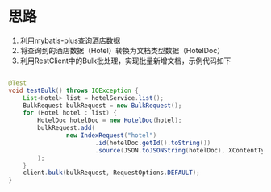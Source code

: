 # 思路

1. 利用mybatis-plus查询酒店数据
2. 将查询到的酒店数据（Hotel）转换为文档类型数据（HotelDoc）
3. 利用RestClient中的Bulk批处理，实现批量新增文档，示例代码如下

```java

@Test
void testBulk() throws IOException {
    List<Hotel> list = hotelService.list();
    BulkRequest bulkRequest = new BulkRequest();
    for (Hotel hotel : list) {
        HotelDoc hotelDoc = new HotelDoc(hotel);
        bulkRequest.add(
                new IndexRequest("hotel")
                        .id(hotelDoc.getId().toString())
                        .source(JSON.toJSONString(hotelDoc), XContentType.JSON)
        );
    }
    client.bulk(bulkRequest, RequestOptions.DEFAULT);
}

```